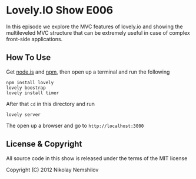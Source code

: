 # Lovely.IO Show E006

In this episode we explore the MVC features of lovely.io and showing
the multileveled MVC structure that can be extremely useful in case
of complex front-side applications.

## How To Use

Get [node.js](http://nodejs.org/) and [npm](http://npmjs.org), then open up
a terminal and run the following

```
npm install lovely
lovely boostrap
lovely install timer
```

After that `cd` in this directory and run

```
lovely server
```

The open up a browser and go to `http://localhost:3000`

## License & Copyright

All source code in this show is released under the terms of the MIT license

Copyright (C) 2012 Nikolay Nemshilov